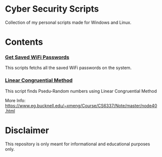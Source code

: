 # Cyber Security Scripts

Collection of my personal scripts made for Windows and Linux.

# Contents

### [Get Saved WiFi Passwords](https://github.com/manjotsidhu/CyberSecurity-Scripts/blob/master/01_Saved_WiFi_Passwords/list_wifi_passwords.py)
This scripts fetchs all the saved WiFi passwords on the system.

### [Linear Congruential Method](https://github.com/manjotsidhu/CyberSecurity-Scripts/blob/master/02_LCG/lcg.py)
This script finds Psedu-Random numbers using Linear Congruential Method 

More Info: https://www.eg.bucknell.edu/~xmeng/Course/CS6337/Note/master/node40.html


# Disclaimer

This repository is only meant for informational and educational purposes only.
